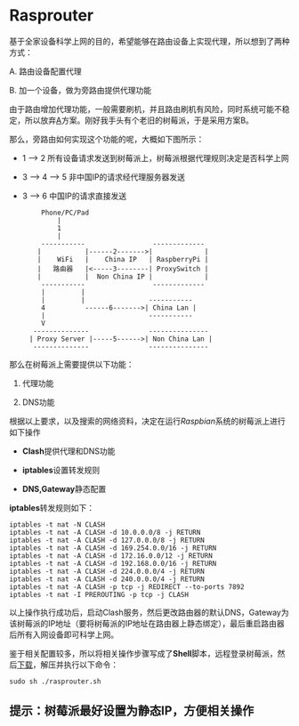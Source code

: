 # Rasprouter

基于全家设备科学上网的目的，希望能够在路由设备上实现代理，所以想到了两种方式：

A. 路由设备配置代理

B. 加一个设备，做为旁路由提供代理功能

由于路由增加代理功能，一般需要刷机，并且路由刷机有风险，同时系统可能不稳定，所以放弃[A](#A)方案。刚好我手头有个老旧的树莓派，于是采用方案B。

那么，旁路由如何实现这个功能的呢，大概如下图所示：

- 1 --> 2 所有设备请求发送到树莓派上，树莓派根据代理规则决定是否科学上网

- 3 --> 4 --> 5 非中国IP的请求经代理服务器发送

- 3 --> 6 中国IP的请求直接发送

```Diagram
        Phone/PC/Pad
            |
            1
            |
        -----------                 -------------
       |           |------2------->|             |
       |    WiFi   |    China IP   | RaspberryPi |
       |   路由器   |<-----3--------| ProxySwitch |
       |           |  Non China IP |             |
        -----------                 -------------
        |         |
        |         |                -----------
        4          ------6------->| China Lan |
        |                          -----------
        V
      --------------               ---------------
     | Proxy Server |-----5------>| Non China Lan |
      --------------               ---------------
```

那么在树莓派上需要提供以下功能：

1. 代理功能

2. DNS功能

根据以上要求，以及搜索的网络资料，决定在运行*Raspbian*系统的树莓派上进行如下操作

- **Clash**提供代理和DNS功能

- **iptables**设置转发规则

- **DNS,Gateway**静态配置

**iptables**转发规则如下：

```Shell
iptables -t nat -N CLASH
iptables -t nat -A CLASH -d 10.0.0.0/8 -j RETURN
iptables -t nat -A CLASH -d 127.0.0.0/8 -j RETURN
iptables -t nat -A CLASH -d 169.254.0.0/16 -j RETURN
iptables -t nat -A CLASH -d 172.16.0.0/12 -j RETURN
iptables -t nat -A CLASH -d 192.168.0.0/16 -j RETURN
iptables -t nat -A CLASH -d 224.0.0.0/4 -j RETURN
iptables -t nat -A CLASH -d 240.0.0.0/4 -j RETURN
iptables -t nat -A CLASH -p tcp -j REDIRECT --to-ports 7892
iptables -t nat -I PREROUTING -p tcp -j CLASH
```

以上操作执行成功后，启动Clash服务，然后更改路由器的默认DNS，Gateway为该树莓派的IP地址（要将树莓派的IP地址在路由器上静态绑定），最后重启路由器后所有入网设备即可科学上网。

鉴于相关配置较多，所以将相关操作步骤写成了**Shell**脚本，远程登录树莓派，然后[下载](https://github.com/erheisw/rasprouter/releases)，解压并执行以下命令：

```Shell
sudo sh ./rasprouter.sh
```

## 提示：树莓派最好设置为静态IP，方便相关操作
